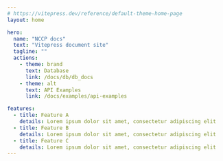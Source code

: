 ```yaml
---
# https://vitepress.dev/reference/default-theme-home-page
layout: home

hero:
  name: "NCCP docs"
  text: "Vitepress document site"
  tagline: ""
  actions:
    - theme: brand
      text: Database
      link: /docs/db/db_docs
    - theme: alt
      text: API Examples
      link: /docs/examples/api-examples

features:
  - title: Feature A
    details: Lorem ipsum dolor sit amet, consectetur adipiscing elit
  - title: Feature B
    details: Lorem ipsum dolor sit amet, consectetur adipiscing elit
  - title: Feature C
    details: Lorem ipsum dolor sit amet, consectetur adipiscing elit
---
```



